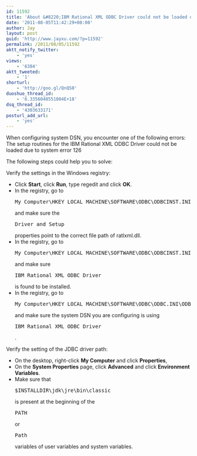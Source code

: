 ```yaml
---
id: 11592
title: 'About &#8220;IBM Rational XML ODBC Driver could not be loaded due to system error 126&#8221; when Integrating ClearQuest with Insight'
date: '2011-08-05T11:42:29+08:00'
author: Jay
layout: post
guid: 'http://www.jayxu.com/?p=11592'
permalink: /2011/08/05/11592
aktt_notify_twitter:
    - 'yes'
views:
    - '6384'
aktt_tweeted:
    - '1'
shorturl:
    - 'http://goo.gl/QnQS0'
duoshuo_thread_id:
    - '6.3356048551004E+18'
dsq_thread_id:
    - '4303633171'
posturl_add_url:
    - 'yes'
---
```


<p>When configuring system DSN, you encounter one of the following errors: The setup routines for the IBM Rational XML ODBC Driver could not be loaded due to system error 126</p>
<p>The following steps could help you to solve:</p>
Verify the settings in the Windows registry:
<ul><li>Click <strong>Start</strong>, click <strong>Run</strong>, type regedit and click <strong>OK</strong>.</li>
<li>In the registry, go to <pre class="inline:true decode:1 " >My Computer\HKEY_LOCAL_MACHINE\SOFTWARE\ODBC\ODBCINST.INI\IBM Rational XML ODBC Driver</pre> and make sure the <pre class="inline:true decode:1 " >Driver and Setup</pre> properties point to the correct file path of ratlxml.dll.</li>
<li>In the registry, go to <pre class="inline:true decode:1 " >My Computer\HKEY_LOCAL_MACHINE\SOFTWARE\ODBC\ODBCINST.INI\ODBC Drivers</pre> and make sure <pre class="inline:true decode:1 " >IBM Rational XML ODBC Driver</pre> is found to be installed.</li>
<li>In the registry, go to <pre class="inline:true decode:1 " >My Computer\HKEY_LOCAL_MACHINE\SOFTWARE\ODBC\ODBC.INI\ODBC Data Sources</pre> and make sure the system DSN you are configuring is using <pre class="inline:true decode:1 " >IBM Rational XML ODBC Driver</pre>.</li></ul>
Verify the setting of the JDBC driver path:
<ul><li>On the desktop, right-click <strong>My Computer</strong> and click <strong>Properties</strong>,</li>
<li>On the <strong>System Properties</strong> page, click <strong>Advanced</strong> and click <strong>Environment Variables</strong>.</li>
<li>Make sure that <pre class="inline:true decode:1 " >$INSTALLDIR\jdk\jre\bin\classic</pre> is present at the beginning of the <pre class="inline:true decode:1 " >PATH</pre> or <pre class="inline:true decode:1 " >Path</pre> variables of user variables and system variables.</li></ul>
